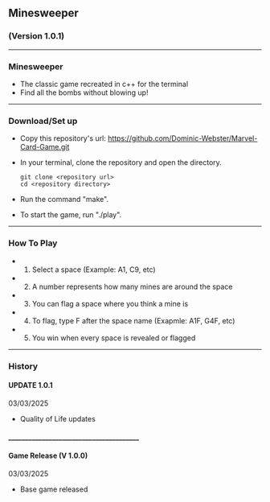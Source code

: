 ## Minesweeper

### (Version 1.0.1)

---

### Minesweeper

- The classic game recreated in c++ for the terminal
- Find all the bombs without blowing up!

---

### Download/Set up

- Copy this repository's url: https://github.com/Dominic-Webster/Marvel-Card-Game.git
- In your terminal, clone the repository and open the directory.

    ```console
    git clone <repository url>
    cd <repository directory>
    ```

- Run the command "make".
- To start the game, run "./play".

---

### How To Play

- 1. Select a space (Example: A1, C9, etc)
- 2. A number represents how many mines are around the space
- 3. You can flag a space where you think a mine is
- 4. To flag, type F after the space name (Exapmle: A1F, G4F, etc)
- 5. You win when every space is revealed or flagged

---

### History

#### UPDATE 1.0.1
03/03/2025
- Quality of Life updates

#### _______________________________________

#### Game Release (V 1.0.0)
03/03/2025
- Base game released
